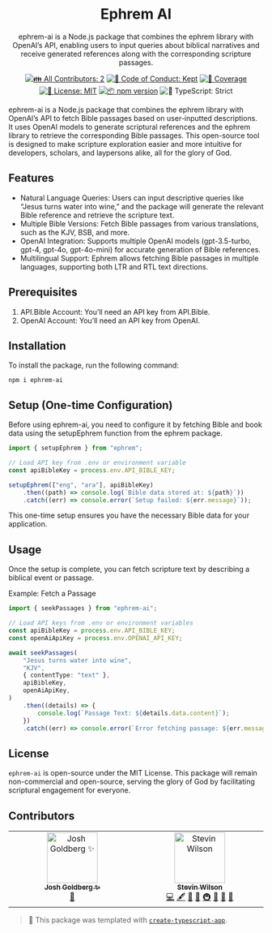 <h1 align="center">Ephrem AI</h1>

<p align="center">ephrem-ai is a Node.js package that combines the ephrem library with OpenAI’s API, enabling users to input queries about biblical narratives and receive generated references along with the corresponding scripture passages.</p>

<p align="center">
	<!-- prettier-ignore-start -->
	<!-- ALL-CONTRIBUTORS-BADGE:START - Do not remove or modify this section -->
	<a href="#contributors" target="_blank"><img alt="👪 All Contributors: 2" src="https://img.shields.io/badge/%F0%9F%91%AA_all_contributors-2-21bb42.svg" /></a>
<!-- ALL-CONTRIBUTORS-BADGE:END -->
	<!-- prettier-ignore-end -->
	<a href="https://github.com/stevin-wilson/ephrem-ai/blob/main/.github/CODE_OF_CONDUCT.md" target="_blank"><img alt="🤝 Code of Conduct: Kept" src="https://img.shields.io/badge/%F0%9F%A4%9D_code_of_conduct-kept-21bb42" /></a>
	<a href="https://codecov.io/gh/stevin-wilson/ephrem-ai" target="_blank"><img alt="🧪 Coverage" src="https://img.shields.io/codecov/c/github/stevin-wilson/ephrem-ai?label=%F0%9F%A7%AA%20coverage" /></a>
	<a href="https://github.com/stevin-wilson/ephrem-ai/blob/main/LICENSE.md" target="_blank"><img alt="📝 License: MIT" src="https://img.shields.io/badge/%F0%9F%93%9D_license-MIT-21bb42.svg"></a>
	<a href="http://npmjs.com/package/ephrem-ai"><img alt="📦 npm version" src="https://img.shields.io/npm/v/ephrem-ai?color=21bb42&label=%F0%9F%93%A6%20npm" /></a>
	<img alt="💪 TypeScript: Strict" src="https://img.shields.io/badge/%F0%9F%92%AA_typescript-strict-21bb42.svg" />
</p>

ephrem-ai is a Node.js package that combines the ephrem library with OpenAI’s API to fetch Bible passages based on user-inputted descriptions.
It uses OpenAI models to generate scriptural references and the ephrem library to retrieve the corresponding Bible passages.
This open-source tool is designed to make scripture exploration easier and more intuitive for developers, scholars, and laypersons alike, all for the glory of God.

## Features

- Natural Language Queries: Users can input descriptive queries like “Jesus turns water into wine,” and the package will generate the relevant Bible reference and retrieve the scripture text.
- Multiple Bible Versions: Fetch Bible passages from various translations, such as the KJV, BSB, and more.
- OpenAI Integration: Supports multiple OpenAI models (gpt-3.5-turbo, gpt-4, gpt-4o, gpt-4o-mini) for accurate generation of Bible references.
- Multilingual Support: Ephrem allows fetching Bible passages in multiple languages, supporting both LTR and RTL text directions.

## Prerequisites

1. API.Bible Account: You’ll need an API key from API.Bible.
2. OpenAI Account: You’ll need an API key from OpenAI.

## Installation

To install the package, run the following command:

```shell
npm i ephrem-ai
```

## Setup (One-time Configuration)

Before using ephrem-ai, you need to configure it by fetching Bible and book data using the setupEphrem function from the ephrem package.

```ts
import { setupEphrem } from "ephrem";

// Load API key from .env or environment variable
const apiBibleKey = process.env.API_BIBLE_KEY;

setupEphrem(["eng", "ara"], apiBibleKey)
	.then((path) => console.log(`Bible data stored at: ${path}`))
	.catch((err) => console.error(`Setup failed: ${err.message}`));
```

This one-time setup ensures you have the necessary Bible data for your application.

## Usage

Once the setup is complete, you can fetch scripture text by describing a biblical event or passage.

Example: Fetch a Passage

```ts
import { seekPassages } from "ephrem-ai";

// Load API keys from .env or environment variables
const apiBibleKey = process.env.API_BIBLE_KEY;
const openAiApiKey = process.env.OPENAI_API_KEY;

await seekPassages(
	"Jesus turns water into wine",
	"KJV",
	{ contentType: "text" },
	apiBibleKey,
	openAiApiKey,
)
	.then((details) => {
		console.log(`Passage Text: ${details.data.content}`);
	})
	.catch((err) => console.error(`Error fetching passage: ${err.message}`));
```

## License

`ephrem-ai` is open-source under the MIT License.
This package will remain non-commercial and open-source, serving the glory of God by facilitating scriptural engagement for everyone.

## Contributors

<!-- spellchecker: disable -->
<!-- ALL-CONTRIBUTORS-LIST:START - Do not remove or modify this section -->
<!-- prettier-ignore-start -->
<!-- markdownlint-disable -->
<table>
  <tbody>
    <tr>
      <td align="center" valign="top" width="14.28%"><a href="http://www.joshuakgoldberg.com/"><img src="https://avatars.githubusercontent.com/u/3335181?v=4?s=100" width="100px;" alt="Josh Goldberg ✨"/><br /><sub><b>Josh Goldberg ✨</b></sub></a><br /><a href="#tool-JoshuaKGoldberg" title="Tools">🔧</a></td>
      <td align="center" valign="top" width="14.28%"><a href="https://github.com/stevin-wilson"><img src="https://avatars.githubusercontent.com/u/55603058?v=4?s=100" width="100px;" alt="Stevin Wilson"/><br /><sub><b>Stevin Wilson</b></sub></a><br /><a href="https://github.com/stevin-wilson/ephrem-ai/commits?author=stevin-wilson" title="Code">💻</a> <a href="#content-stevin-wilson" title="Content">🖋</a> <a href="https://github.com/stevin-wilson/ephrem-ai/commits?author=stevin-wilson" title="Documentation">📖</a> <a href="#ideas-stevin-wilson" title="Ideas, Planning, & Feedback">🤔</a> <a href="#infra-stevin-wilson" title="Infrastructure (Hosting, Build-Tools, etc)">🚇</a> <a href="#maintenance-stevin-wilson" title="Maintenance">🚧</a> <a href="#projectManagement-stevin-wilson" title="Project Management">📆</a> <a href="#tool-stevin-wilson" title="Tools">🔧</a></td>
    </tr>
  </tbody>
</table>

<!-- markdownlint-restore -->
<!-- prettier-ignore-end -->

<!-- ALL-CONTRIBUTORS-LIST:END -->
<!-- spellchecker: enable -->

<!-- You can remove this notice if you don't want it 🙂 no worries! -->

> 💙 This package was templated with [`create-typescript-app`](https://github.com/JoshuaKGoldberg/create-typescript-app).
